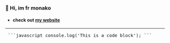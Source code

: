 ### 👋 Hi, im **fr monako**
+ #### check out [my website](https://fr-monako.github.io/socials/)
___
<pre> ```javascript console.log('This is a code block'); ``` </pre>
